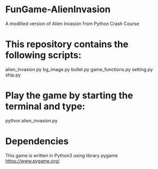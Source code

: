# FunGame-AlienInvasion
A modified version of Alien Invasion from Python Crash Course

# This repository contains the following scripts:
alien_invasion.py
bg_image.py
bullet.py
game_functions.py
setting.py
ship.py

# Play the game by starting the terminal and type:
python alien_invasion.py

# Dependencies
This game is written in Python3 using library pygame
https://www.pygame.org/
